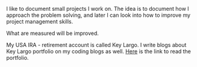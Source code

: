I like to document small projects I work on. The idea is to document how I approach the problem solving, and later I can look into how to improve my project management skills. 

What are measured will be improved. 

My USA IRA - retirement account is called Key Largo. I write blogs about Key Largo portfolio on my coding blogs as well. [Here](http://juliachencoding.blogspot.com/search?q=key+largo+portfolio) is the link to read the portfolio. 

